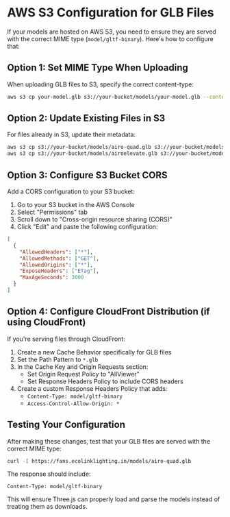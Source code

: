 # AWS S3 Configuration for GLB Files

If your models are hosted on AWS S3, you need to ensure they are served with the correct MIME type (`model/gltf-binary`). Here's how to configure that:

## Option 1: Set MIME Type When Uploading

When uploading GLB files to S3, specify the correct content-type:

```bash
aws s3 cp your-model.glb s3://your-bucket/models/your-model.glb --content-type "model/gltf-binary"
```

## Option 2: Update Existing Files in S3

For files already in S3, update their metadata:

```bash
aws s3 cp s3://your-bucket/models/airo-quad.glb s3://your-bucket/models/airo-quad.glb --content-type "model/gltf-binary" --metadata-directive REPLACE
aws s3 cp s3://your-bucket/models/airoelevate.glb s3://your-bucket/models/airoelevate.glb --content-type "model/gltf-binary" --metadata-directive REPLACE
```

## Option 3: Configure S3 Bucket CORS

Add a CORS configuration to your S3 bucket:

1. Go to your S3 bucket in the AWS Console
2. Select "Permissions" tab
3. Scroll down to "Cross-origin resource sharing (CORS)"
4. Click "Edit" and paste the following configuration:

```json
[
  {
    "AllowedHeaders": ["*"],
    "AllowedMethods": ["GET"],
    "AllowedOrigins": ["*"],
    "ExposeHeaders": ["ETag"],
    "MaxAgeSeconds": 3000
  }
]
```

## Option 4: Configure CloudFront Distribution (if using CloudFront)

If you're serving files through CloudFront:

1. Create a new Cache Behavior specifically for GLB files
2. Set the Path Pattern to `*.glb`
3. In the Cache Key and Origin Requests section:
   - Set Origin Request Policy to "AllViewer"
   - Set Response Headers Policy to include CORS headers
4. Create a custom Response Headers Policy that adds:
   - `Content-Type: model/gltf-binary`
   - `Access-Control-Allow-Origin: *`

## Testing Your Configuration

After making these changes, test that your GLB files are served with the correct MIME type:

```bash
curl -I https://fans.ecolinklighting.in/models/airo-quad.glb
```

The response should include:
```
Content-Type: model/gltf-binary
```

This will ensure Three.js can properly load and parse the models instead of treating them as downloads. 